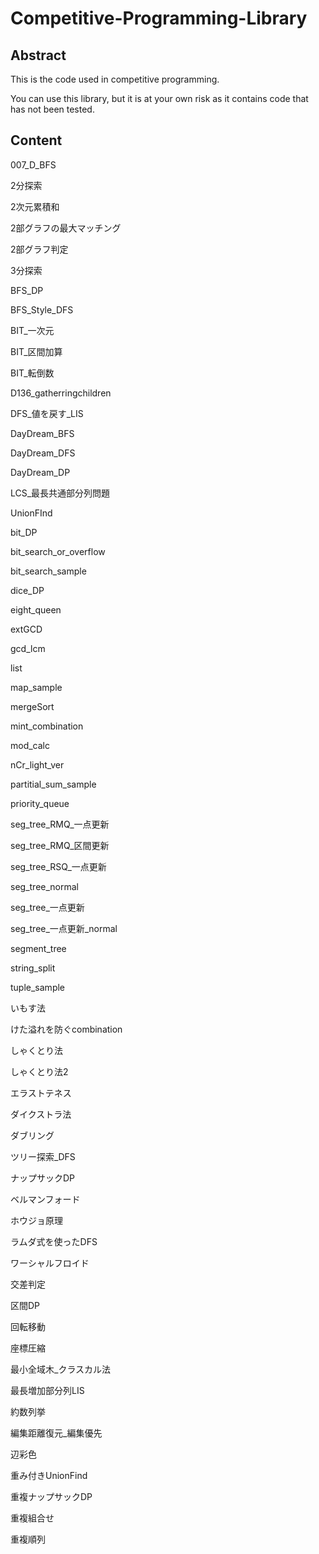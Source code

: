 # Competitive-Programming-Library

## Abstract

This is the code used in competitive programming.

You can use this library, but it is at your own risk as it contains code that has not been tested.

## Content

007_D_BFS


2分探索


2次元累積和


2部グラフの最大マッチング


2部グラフ判定


3分探索


BFS_DP


BFS_Style_DFS


BIT_一次元


BIT_区間加算


BIT_転倒数


D136_gatherringchildren


DFS_値を戻す_LIS


DayDream_BFS


DayDream_DFS


DayDream_DP


LCS_最長共通部分列問題


UnionFInd


bit_DP


bit_search_or_overflow


bit_search_sample


dice_DP


eight_queen


extGCD


gcd_lcm


list


map_sample


mergeSort


mint_combination


mod_calc


nCr_light_ver


partitial_sum_sample


priority_queue


seg_tree_RMQ_一点更新


seg_tree_RMQ_区間更新


seg_tree_RSQ_一点更新


seg_tree_normal


seg_tree_一点更新


seg_tree_一点更新_normal


segment_tree


string_split


tuple_sample


いもす法


けた溢れを防ぐcombination


しゃくとり法


しゃくとり法2


エラストテネス


ダイクストラ法


ダブリング


ツリー探索_DFS


ナップサックDP


ベルマンフォード


ホウジョ原理


ラムダ式を使ったDFS


ワーシャルフロイド


交差判定


区間DP


回転移動


座標圧縮


最小全域木_クラスカル法


最長増加部分列LIS


約数列挙


編集距離復元_編集優先


辺彩色


重み付きUnionFind


重複ナップサックDP


重複組合せ


重複順列
